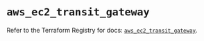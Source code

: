 # `aws_ec2_transit_gateway`

Refer to the Terraform Registry for docs: [`aws_ec2_transit_gateway`](https://registry.terraform.io/providers/hashicorp/aws/3.76.1/docs/resources/ec2_transit_gateway).

